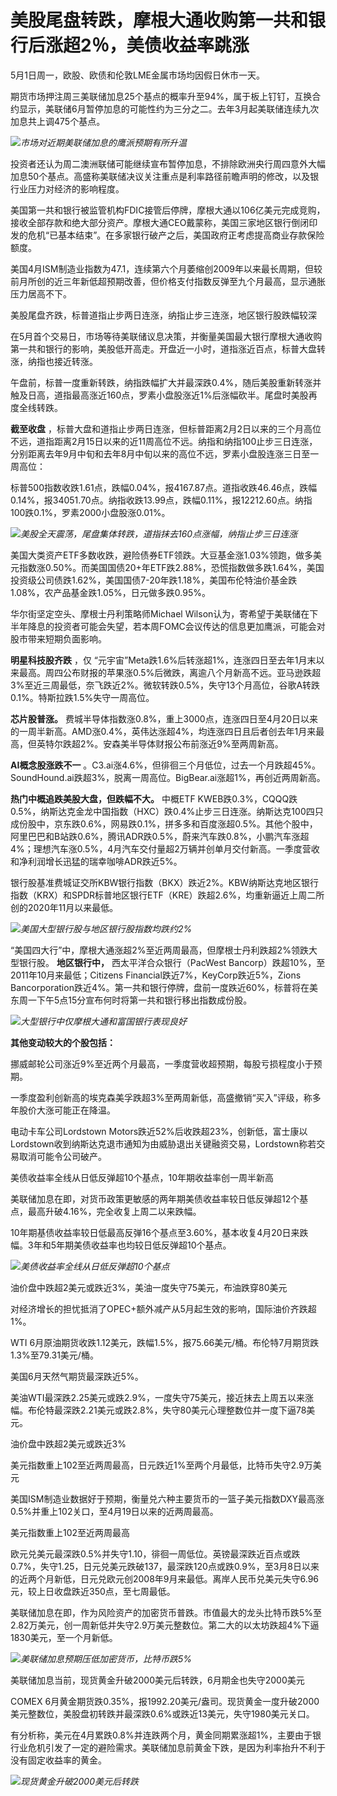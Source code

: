 # 美股尾盘转跌，摩根大通收购第一共和银行后涨超2％，美债收益率跳涨

5月1日周一，欧股、欧债和伦敦LME金属市场均因假日休市一天。

期货市场押注周三美联储加息25个基点的概率升至94%，属于板上钉钉，互换合约显示，美联储6月暂停加息的可能性约为三分之二。去年3月起美联储连续九次加息共上调475个基点。

![](https://inews.gtimg.com/om_bt/OQY3JNeegms2166LYhIV7I-fJOwuFYYHdYi8tJ_8arnroAA/1000)_市场对近期美联储加息的鹰派预期有所升温_

投资者还认为周二澳洲联储可能继续宣布暂停加息，不排除欧洲央行周四意外大幅加息50个基点。高盛称美联储决议关注重点是利率路径前瞻声明的修改，以及银行业压力对经济的影响程度。

美国第一共和银行被监管机构FDIC接管后停牌，摩根大通以106亿美元完成竞购，接收全部存款和绝大部分资产。摩根大通CEO戴蒙称，美国三家地区银行倒闭印发的危机“已基本结束”。在多家银行破产之后，美国政府正考虑提高商业存款保险额度。

美国4月ISM制造业指数为47.1，连续第六个月萎缩创2009年以来最长周期，但较前月所创的近三年新低超预期改善，但价格支付指数反弹至九个月最高，显示通胀压力居高不下。

美股尾盘齐跌，标普道指止步两日连涨，纳指止步三连涨，地区银行股跌幅较深

在5月首个交易日，市场等待美联储议息决策，并衡量美国最大银行摩根大通收购第一共和银行的影响，美股低开高走。开盘近一小时，道指涨近百点，标普大盘转涨，纳指也接近转涨。

午盘前，标普一度重新转跌，纳指跌幅扩大并最深跌0.4%，随后美股重新转涨并触及日高，道指最高涨近160点，罗素小盘股涨近1%后涨幅砍半。尾盘时美股再度全线转跌。

**截至收盘**
，标普大盘和道指止步两日连涨，但标普距离2月2日以来的三个月高位不远，道指距离2月15日以来的近11周高位不远。纳指和纳指100止步三日连涨，分别距离去年9月中旬和去年8月中旬以来的高位不远，罗素小盘股连涨三日至一周高位：

标普500指数收跌1.61点，跌幅0.04%，报4167.87点。道指收跌46.46点，跌幅0.14%，报34051.70点。纳指收跌13.99点，跌幅0.11%，报12212.60点。纳指100跌0.1%，罗素2000小盘股涨0.01%。

![](https://inews.gtimg.com/om_bt/OJs6iDu8lTvV6jA9WNhMsZdUMt3L54BZD9PhZTQu29cJgAA/1000)_美股全天震荡，尾盘集体转跌，道指抹去160点涨幅，纳指止步三日连涨_

美国大类资产ETF多数收跌，避险债券ETF领跌。大豆基金涨1.03%领跑，做多美元指数涨0.50%。而美国国债20+年ETF跌2.88%，恐慌指数做多跌1.64%，美国投资级公司债跌1.62%，美国国债7-20年跌1.18%，美国布伦特油价基金跌1.08%，农产品基金跌1.05%，日元做多跌0.95%。

华尔街坚定空头、摩根士丹利策略师Michael
Wilson认为，寄希望于美联储在下半年降息的投资者可能会失望，若本周FOMC会议传达的信息更加鹰派，可能会对股市带来短期负面影响。

**明星科技股齐跌** ，仅
“元宇宙”Meta跌1.6%后转涨超1%，连涨四日至去年1月末以来最高。周四公布财报的苹果涨0.5%后微跌，离逾八个月新高不远。亚马逊跌超3%至近三周最低，奈飞跌近2%。微软转跌0.5%，失守13个月高位，谷歌A转跌0.1%。特斯拉跌1.5%失守一周高位。

**芯片股普涨。**
费城半导体指数涨0.8%，重上3000点，连涨四日至4月20日以来的一周半新高。AMD涨0.4%，英伟达涨超4%，均连涨四日且后者创去年1月来最高，但英特尔跌超2%。安森美半导体财报公布前涨近9%至两周新高。

**AI概念股涨跌不一**
。C3.ai涨4.6%，但徘徊三个月低位，过去一个月跌超45%。SoundHound.ai跌超3%，脱离一周高位。BigBear.ai涨超1%，再创近两周新高。

**热门中概追跌美股大盘，但跌幅不大。** 中概ETF
KWEB跌0.3%，CQQQ跌0.5%，纳斯达克金龙中国指数（HXC）跌0.4%止步三日连涨。纳斯达克100四只成份股中，京东跌0.6%，网易跌0.1%，拼多多和百度涨超0.5%。其他个股中，阿里巴巴和B站跌0.6%，腾讯ADR跌0.5%，蔚来汽车跌0.8%，小鹏汽车涨超4%；理想汽车涨0.5%，4月汽车交付量超2万辆并创单月交付新高。一季度营收和净利润增长迅猛的瑞幸咖啡ADR跌近5%。

银行股基准费城证交所KBW银行指数（BKX）跌近2%。KBW纳斯达克地区银行指数（KRX）和SPDR标普地区银行ETF（KRE）跌超2.6%，均重新逼近上周二所创的2020年11月以来最低。

![](https://inews.gtimg.com/om_bt/OQhx8ImOnOi_K0cnHejXsPEUnL_ZWTEklTdECsv6wtKLAAA/1000)_美国大型银行股与地区银行股指数均跌约2%_

“美国四大行”中，摩根大通涨超2%至近两周最高，但摩根士丹利跌超2%领跌大型银行股。 **地区银行中，** 西太平洋合众银行（PacWest
Bancorp）跌超10%，至2011年10月来最低；Citizens Financial跌近7%，KeyCorp跌近5%，Zions
Bancorporation跌近4%。第一共和银行停牌，盘前一度跌近60%，标普将在美东周一下午5点15分宣布何时将第一共和银行移出指数成份股。

![](https://inews.gtimg.com/om_bt/Or8LyPutsqkF03cJgd-wtu9Cz-8Cw_lOBu2KMArfYqxMIAA/1000)_大型银行中仅摩根大通和富国银行表现良好_

**其他变动较大的个股包括：**

挪威邮轮公司涨近9%至近两个月最高，一季度营收超预期，每股亏损程度小于预期。

一季度盈利创新高的埃克森美孚跌超3%至两周新低，高盛撤销“买入”评级，称多年股价大涨可能正在降温。

电动卡车公司Lordstown
Motors跌近52%后收跌超23%，创新低，富士康以Lordstown收到纳斯达克退市通知为由威胁退出关键融资交易，Lordstown称若交易取消可能令公司破产。

美债收益率全线从日低反弹超10个基点，10年期收益率创一周半新高

美联储加息在即，对货币政策更敏感的两年期美债收益率较日低反弹超12个基点，最高升破4.16%，完全收复上周二以来跌幅。

10年期基债收益率较日低最高反弹16个基点至3.60%，基本收复4月20日来跌幅。3年和5年期美债收益率也均较日低反弹超10个基点。

![](https://inews.gtimg.com/om_bt/OPZ2CN2n7BgqgLoITWhMr6sn15NePUqvczv_d8nnP4SIkAA/1000)_美债收益率全线从日低反弹超10个基点_

油价盘中跌超2美元或跌近3%，美油一度失守75美元，布油跌穿80美元

对经济增长的担忧抵消了OPEC+额外减产从5月起生效的影响，国际油价齐跌超1%。

WTI 6月原油期货收跌1.12美元，跌幅1.5%，报75.66美元/桶。布伦特7月期货跌1.3%至79.31美元/桶。

美国6月天然气期货最深跌近5%。

美油WTI最深跌2.25美元或跌2.9%，一度失守75美元，接近抹去上周五以来涨幅。布伦特最深跌2.21美元或跌2.8%，失守80美元心理整数位并一度下逼78美元。

油价盘中跌超2美元或跌近3%

美元指数重上102至近两周最高，日元跌近1%至两个月最低，比特币失守2.9万美元

美国ISM制造业数据好于预期，衡量兑六种主要货币的一篮子美元指数DXY最高涨0.5%并重上102关口，至4月19日以来的近两周最高。

美元指数重上102至近两周最高

欧元兑美元最深跌0.5%并失守1.10，徘徊一周低位。英镑最深跌近百点或跌0.7%，失守1.25，日元兑美元跌破137，最深跌120点或跌0.9%，至3月8日以来的近两个月新低，日元兑欧元创2008年9月来最低。离岸人民币兑美元失守6.96元，较上日收盘跌近350点，至七周最低。

美联储加息在即，作为风险资产的加密货币普跌。市值最大的龙头比特币跌5%至2.82万美元，创一周新低并失守2.9万美元整数位。第二大的以太坊跌超4%下逼1830美元，至一个月新低。

![](https://inews.gtimg.com/om_bt/OHhF-ryvQC0tLNtPgiqYOBlZZd-y-UkRlUVDvPA_7tlLQAA/1000)_美联储加息预期压低加密货币，比特币跌5%_

美联储加息当前，现货黄金升破2000美元后转跌，6月期金也失守2000美元

COMEX
6月黄金期货跌0.35%，报1992.20美元/盎司。现货黄金一度升破2000美元整数位，美股盘初转跌并最深跌0.6%或跌近13美元，失守1980美元关口。

有分析称，美元在4月累跌0.8%并连跌两个月，黄金同期累涨超1%，主要由于银行业危机引发了一定的避险需求。美联储加息前黄金下跌，是因为利率抬升不利于没有固定收益率的黄金。

![](https://inews.gtimg.com/news_bt/OC_YTZVuP1nLfVKtfqTKih1LTvHaspbO6qlmWmJR_8GG0AA/1000)_现货黄金升破2000美元后转跌_

